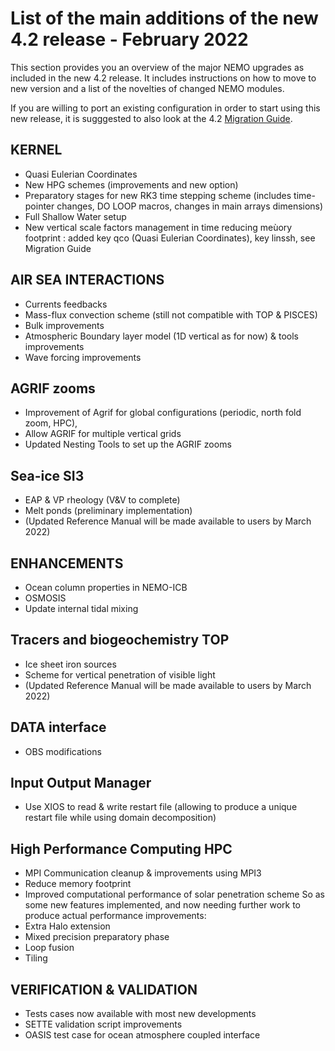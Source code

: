 # List of the main additions of the new 4.2 release - February 2022

This section provides you an overview of the major NEMO upgrades as included in the new 4.2 release. 
It includes instructions on how to move to new version and a list of the novelties of changed NEMO modules.

If you are willing to port an existing configuration in order to start using this new release, it is sugggested to also look at the 4.2 [Migration Guide](https://sites.nemo-ocean.io/user-guide/migration.html).

## KERNEL

- Quasi Eulerian Coordinates
- New HPG schemes (improvements and new option)
- Preparatory stages for new RK3 time stepping scheme (includes time-pointer changes, DO LOOP macros, changes in main arrays dimensions)
- Full Shallow Water setup
- New vertical scale factors management in time reducing meùory footprint : added key qco (Quasi Eulerian Coordinates), key linssh, see Migration Guide

## AIR SEA INTERACTIONS

- Currents feedbacks
- Mass-flux convection scheme (still not compatible with TOP & PISCES)
- Bulk improvements 
- Atmospheric Boundary layer model (1D vertical as for now) & tools improvements
- Wave forcing improvements

## AGRIF zooms

- Improvement of Agrif for global configurations (periodic, north fold zoom, HPC), 
- Allow AGRIF for multiple vertical grids
- Updated Nesting Tools to set up the AGRIF zooms

## Sea-ice SI3

- EAP & VP rheology (V&V to complete)
- Melt ponds (preliminary implementation)
- (Updated Reference Manual will be made available to users by March 2022)

## ENHANCEMENTS

- Ocean column properties in NEMO-ICB
- OSMOSIS
- Update internal tidal mixing 

## Tracers and biogeochemistry TOP

- Ice sheet iron sources
- Scheme for vertical penetration of visible light
- (Updated Reference Manual will be made available to users by March 2022)

## DATA interface

- OBS modifications

## Input Output Manager

- Use XIOS to read & write restart file (allowing to produce a unique restart file while using domain decomposition)

## High Performance Computing HPC

- MPI Communication cleanup & improvements using MPI3
- Reduce memory footprint
- Improved computational performance of solar penetration scheme
So as some new features implemented, and now needing further work to produce actual performance improvements:
- Extra Halo extension
- Mixed precision preparatory phase
- Loop fusion
- Tiling

## VERIFICATION & VALIDATION

- Tests cases now available with most  new developments
- SETTE validation script improvements
- OASIS test case for ocean atmosphere coupled interface
